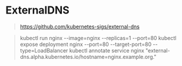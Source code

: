 # ExternalDNS
> https://github.com/kubernetes-sigs/external-dns

> kubectl run nginx --image=nginx --replicas=1 --port=80
> kubectl expose deployment nginx --port=80 --target-port=80 --type=LoadBalancer
> kubectl annotate service nginx "external-dns.alpha.kubernetes.io/hostname=nginx.example.org."

> 
